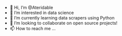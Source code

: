 - 👋 Hi, I’m @Ateridable
- 👀 I’m interested in data science
- 🌱 I’m currently learning data scrapers using Python
- 💞️ I’m looking to collaborate on open source projects!
- 📫 How to reach me ...

<!---
Ateridable/Ateridable is a ✨ special ✨ repository because its `README.md` (this file) appears on your GitHub profile.
You can click the Preview link to take a look at your changes.
--->
